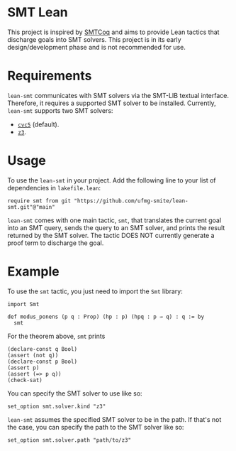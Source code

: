 # SMT Lean
This project is inspired by [SMTCoq](https://smtcoq.github.io/) and aims to
provide Lean tactics that discharge goals into SMT solvers. This project is
in its early design/development phase and is not recommended for use.

# Requirements
`lean-smt` communicates with SMT solvers via the SMT-LIB textual interface.
Therefore, it requires a supported SMT solver to be installed. Currently,
`lean-smt` supports two SMT solvers:
- [`cvc5`](https://cvc5.github.io/) (default).
- [`z3`](https://github.com/Z3Prover/z3).

# Usage
To use the `lean-smt` in your project. Add the following line to your list of
dependencies in `lakefile.lean`:
```lean
require smt from git "https://github.com/ufmg-smite/lean-smt.git"@"main"
```
`lean-smt` comes with one main tactic, `smt`, that translates the current goal
into an SMT query, sends the query to an SMT solver, and prints the result
returned by the SMT solver. The tactic DOES NOT currently generate a proof term
to discharge the goal.

# Example
To use the `smt` tactic, you just need to import the `Smt` library:
```lean
import Smt

def modus_ponens (p q : Prop) (hp : p) (hpq : p → q) : q := by
  smt
```
For the theorem above, `smt` prints
```smt2
(declare-const q Bool)
(assert (not q))
(declare-const p Bool)
(assert p)
(assert (=> p q))
(check-sat)
```
You can specify the SMT solver to use like so:
```lean
set_option smt.solver.kind "z3"
```
`lean-smt` assumes the specified SMT solver to be in the path. If that's not
the case, you can specify the path to the SMT solver like so:
```lean
set_option smt.solver.path "path/to/z3"
```

